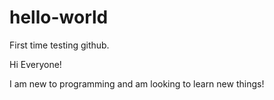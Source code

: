 # hello-world
First time testing github.

Hi Everyone!

I am new to programming and am looking to learn new things!
